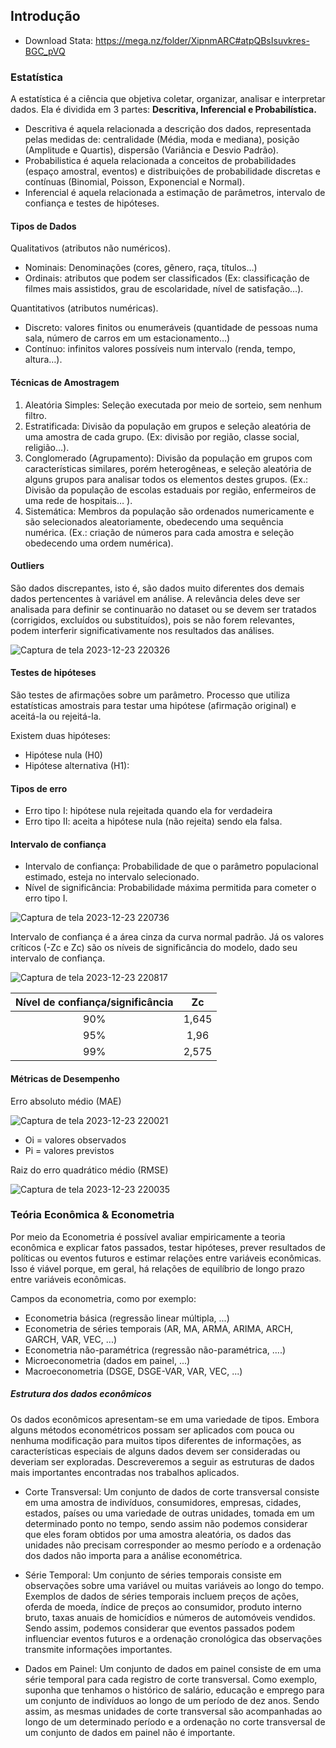 ## Introdução
- Download Stata: https://mega.nz/folder/XipnmARC#atpQBsIsuvkres-BGC_pVQ

### Estatística
A estatística é a ciência que objetiva coletar, organizar, analisar e interpretar dados. Ela é dividida em 3 partes: **Descritiva, Inferencial e Probabilística.**

- Descritiva é aquela relacionada a descrição dos dados, representada pelas medidas de: centralidade (Média, moda e mediana), posição (Amplitude e Quartis), dispersão (Variância e Desvio Padrão).
- Probabilistica é aquela relacionada a conceitos de probabilidades (espaço amostral, eventos) e distribuições de probabilidade discretas e contínuas (Binomial, Poisson, Exponencial e Normal).
- Inferencial é aquela relacionada a estimação de parâmetros, intervalo de confiança e testes de hipóteses.

#### Tipos de Dados

Qualitativos (atributos não numéricos).
- Nominais: Denominações (cores, gênero, raça, títulos…)
- Ordinais: atributos que podem ser classificados (Ex: classificação de filmes mais assistidos, grau de escolaridade, nível de satisfação…).

Quantitativos (atributos numéricas).
- Discreto: valores finitos ou enumeráveis (quantidade de pessoas numa sala, número de carros em um estacionamento…)
- Contínuo: infinitos valores possíveis num intervalo (renda, tempo, altura…).

#### Técnicas de Amostragem
1) Aleatória Simples: Seleção executada por meio de sorteio, sem nenhum filtro.
2) Estratificada: Divisão da população em grupos e seleção aleatória de uma amostra de cada grupo. (Ex: divisão por região, classe social, religião…).
3) Conglomerado (Agrupamento): Divisão da população em grupos com características similares, porém heterogêneas, e seleção aleatória de alguns grupos para analisar todos os elementos destes grupos. (Ex.: Divisão da população de escolas estaduais por região, enfermeiros de uma rede de hospitais… ).  
4) Sistemática: Membros da população são ordenados numericamente e são selecionados aleatoriamente, obedecendo uma sequência numérica. (Ex.: criação de números para cada amostra e seleção obedecendo uma ordem numérica).

#### Outliers 
São dados discrepantes, isto é, são dados muito diferentes dos demais dados pertencentes à variável em análise. A relevância deles deve ser analisada para definir se continuarão no dataset ou se devem ser tratados (corrigidos, excluídos ou substituídos), pois se não forem relevantes, podem interferir significativamente nos resultados das análises.

![Captura de tela 2023-12-23 220326](https://github.com/HenrySchall/R/assets/96027335/d0f92ab2-e51d-4b0e-8113-791683e24083)

#### Testes de hipóteses 
São testes de afirmações sobre um parâmetro. Processo que utiliza estatísticas amostrais para testar uma hipótese (afirmação original) e aceitá-la ou rejeitá-la.

Existem duas hipóteses:
- Hipótese nula (H0)
- Hipótese alternativa (H1):

#### Tipos de erro
- Erro tipo I: hipótese nula rejeitada quando ela for verdadeira
- Erro tipo II: aceita a hipótese nula (não rejeita) sendo ela falsa.

#### Intervalo de confiança
- Intervalo de confiança: Probabilidade de que o parâmetro populacional estimado, esteja no intervalo selecionado.
- Nível de significância: Probabilidade máxima permitida para cometer o erro tipo I.

![Captura de tela 2023-12-23 220736](https://github.com/HenrySchall/R/assets/96027335/fa170bac-c99f-45c1-aa36-5be116073952)

Intervalo de confiança é a área cinza da curva normal padrão. Já os valores críticos (-Zc e Zc) são os níveis de significância do modelo, dado seu intervalo de confiança. 

![Captura de tela 2023-12-23 220817](https://github.com/HenrySchall/R/assets/96027335/2ddf04a2-cfe2-4e9b-b9db-c3fbf3f92db1)

Nível de confiança/significância| Zc 
:---:|:---:|
90%|1,645   
95%|1,96 
99%|2,575

#### Métricas de Desempenho
Erro absoluto médio (MAE) 

![Captura de tela 2023-12-23 220021](https://github.com/HenrySchall/R/assets/96027335/f5bcb70b-8869-46b5-819c-11266879e2b1)

- Oi = valores observados
- Pi = valores previstos

Raiz do erro quadrático médio (RMSE)

![Captura de tela 2023-12-23 220035](https://github.com/HenrySchall/R/assets/96027335/e6ab921d-9983-4256-b3ec-e41c5ae49bb8)

### Teória Econômica & Econometria

Por meio da Econometria é possível avaliar empiricamente a teoria econômica e explicar fatos passados, testar hipóteses, prever resultados de políticas ou eventos futuros e estimar relações entre variáveis econômicas. Isso é viável porque, em geral, há relações de equilíbrio de longo prazo entre variáveis econômicas.

Campos da econometria, como por exemplo:

- Econometria básica (regressão linear múltipla, ...)
- Econometria de séries temporais (AR, MA, ARMA, ARIMA, ARCH, GARCH, VAR, VEC, ...)
- Econometria não-paramétrica (regressão não-paramétrica, ....)
- Microeconometria (dados em painel, ...)
- Macroeconometria (DSGE, DSGE-VAR, VAR, VEC, ...)

##### Estrutura dos dados econômicos

Os dados econômicos apresentam-se em uma variedade de tipos. Embora alguns métodos econométricos possam ser aplicados com pouca ou nenhuma modificação para muitos tipos diferentes de informações, as características especiais de alguns dados devem ser consideradas ou deveriam ser exploradas. Descreveremos a seguir as estruturas de dados mais importantes encontradas nos trabalhos aplicados.

- Corte Transversal: Um conjunto de dados de corte transversal consiste em uma amostra de indivíduos, consumidores, empresas, cidades, estados, países ou uma variedade de outras unidades, tomada em um determinado ponto no tempo, sendo assim 
não podemos considerar que eles foram obtidos por uma amostra aleatória, os dados das unidades não precisam corresponder ao mesmo período e a ordenação dos dados não importa para a análise econométrica.

- Série Temporal: Um conjunto de séries temporais consiste em observações sobre uma variável ou muitas variáveis ao longo do tempo. Exemplos de dados de séries temporais incluem preços de ações, oferda de moeda, índice de preços ao consumidor, produto interno bruto, taxas anuais de homicídios e números de automóveis vendidos. Sendo assim, podemos considerar que eventos passados podem influenciar eventos futuros e a ordenação cronológica das observações transmite informações importantes.

- Dados em Painel: Um conjunto de dados em painel consiste de em uma série temporal para cada registro de corte transversal. Como exemplo, suponha que tenhamos o histórico de salário, educação e emprego para um conjunto de indivíduos ao longo de um período de dez anos. Sendo assim, as mesmas unidades de corte transversal são acompanhadas ao longo de um determinado período e a ordenação no corte transversal de um conjunto de dados em painel não é importante. 
